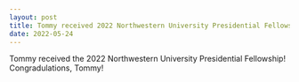 ```yaml
---
layout: post
title: Tommy received 2022 Northwestern University Presidential Fellowship
date: 2022-05-24
---
```


Tommy received the 2022 Northwestern University Presidential Fellowship! Congradulations, Tommy!
